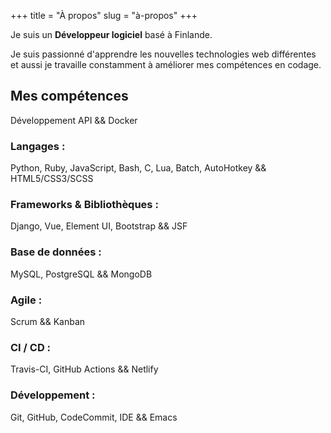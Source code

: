 +++
title = "À propos"
slug = "à-propos"
+++

Je suis un **Développeur logiciel** basé à Finlande.

Je suis passionné d'apprendre les nouvelles technologies web différentes et aussi je travaille constamment à améliorer mes compétences en codage.

## Mes compétences

Développement API && Docker

### Langages :

Python, Ruby, JavaScript, Bash, C, Lua, Batch, AutoHotkey && HTML5/CSS3/SCSS

### Frameworks & Bibliothèques :

Django, Vue, Element UI, Bootstrap && JSF

### Base de données :

MySQL, PostgreSQL && MongoDB

### Agile :

Scrum && Kanban

### CI / CD :

Travis-CI, GitHub Actions && Netlify

### Développement :

Git, GitHub, CodeCommit, IDE && Emacs

